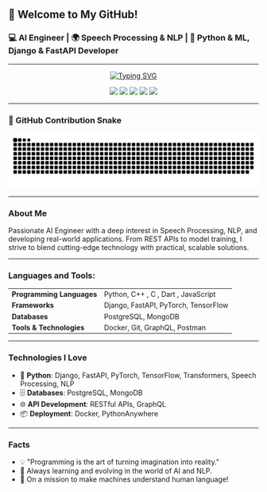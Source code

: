 ## 👋 Welcome to My GitHub!
### 💻 AI Engineer | 🌍 Speech Processing & NLP | 🚀 Python & ML, Django & FastAPI Developer


---

<p align="center">
  <a href="https://git.io/typing-svg">
    <img src="https://readme-typing-svg.demolab.com?font=Fira+Code&color=%2336BCF7&size=25&duration=3000&pause=500&center=true&vCenter=true&width=1000&lines=Hi+👋,+Friends!;My+name+is+Shymaa+Medhat.;I'm+an+AI+Engineer+and+Machine+Learning+Developer." alt="Typing SVG" />
  </a>
</p>

<p align="center">
  <a href="https://github.com/Shymaa2611"><img src="https://img.shields.io/badge/GitHub-0e75b6?style=for-the-badge&logo=github&logoColor=white"></a>
  <a href="https://www.linkedin.com/in/shymaa-medhat-4104b0289"><img src="https://img.shields.io/badge/LinkedIn-0e75b6?style=for-the-badge&logo=linkedin&logoColor=white"></a>
  <a href="https://www.facebook.com/shaymaa.madhetahmed"><img src="https://img.shields.io/badge/Facebook-0e75b6?style=for-the-badge&logo=facebook&logoColor=white"></a>
  <a href="https://www.instagram.com/shaymaamadhetahmed"><img src="https://img.shields.io/badge/Instagram-0e75b6?style=for-the-badge&logo=instagram&logoColor=white"></a>
  <a href="https://drive.google.com/file/d/1YN8eXd4_ow11XRQYCqvIgMaYbP8uvZnE/view?usp=drive_link"><img src="https://img.shields.io/badge/Resume-CV-0e75b6?style=for-the-badge&logo=googledrive&logoColor=white"></a>
</p>

---

### 🐍 GitHub Contribution Snake
<img src="https://raw.githubusercontent.com/platane/snk/output/github-contribution-grid-snake.svg" alt="Snake animation" />

---

### About Me
Passionate AI Engineer with a deep interest in Speech Processing, NLP, and developing real-world applications. From REST APIs to model training, I strive to blend cutting-edge technology with practical, scalable solutions.

---

<h3 align="left">Languages and Tools:</h3>
<table>
  <tr>
    <td><b>Programming Languages</b></td>
    <td>Python, C++ , C , Dart , JavaScript </td>
  </tr>
  <tr>
    <td><b>Frameworks</b></td>
    <td>Django, FastAPI, PyTorch, TensorFlow</td>
  </tr>
  <tr>
    <td><b>Databases</b></td>
    <td>PostgreSQL, MongoDB</td>
  </tr>
  <tr>
    <td><b>Tools & Technologies</b></td>
    <td>Docker, Git, GraphQL, Postman</td>
  </tr>
</table>

---

### Technologies I Love

- 🐍 **Python**: Django, FastAPI, PyTorch, TensorFlow, Transformers, Speech Processing, NLP
- 🗄️ **Databases**: PostgreSQL, MongoDB
- 🌐 **API Development**: RESTful APIs, GraphQL
- 📦 **Deployment**: Docker, PythonAnywhere

---

### Facts

- 💡 "Programming is the art of turning imagination into reality."
- 🌱 Always learning and evolving in the world of AI and NLP.
- 🚀 On a mission to make machines understand human language!



